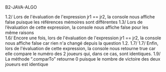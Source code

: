 B2-JAVA-ALGO

1.2/ Lors de l'évaluation de l'expression jr1 == jr2, la console nous affiche false puisque les références mémoires sont différentes
1.3/ Lors de l’évaluation de cette expression, la console nous affiche false pour les même raisons  
1.6/ Encore une fois, lors de l'évaluation de l'expression jr1 == jr2, la console nous affiche false car rien n'a changé depuis la question 1.2.
1.7/ 1.7/ Enfin, lors de l'évaluation de cette expression, la console nous retourne true car elle compare le numéro des 2 joueurs qui, dans ce cas, sont identiques.
1.9/ La méthode “.comparTo” retourne 0 puisque le nombre de victoire des deux joueurs est identique
